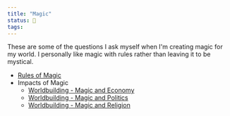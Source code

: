 ```yaml
---
title: "Magic"
status: 🌲
tags:
---
```


These are some of the questions I ask myself when I'm creating magic for my world. I personally like magic with rules rather than leaving it to be mystical.

- [Rules of Magic](worldbuilding/Worldbuilding%20-%20Magic%20-%20Rules.md)
- Impacts of Magic
	- [Worldbuilding - Magic and Economy](worldbuilding/Worldbuilding%20-%20Magic%20and%20Economy.md)
	- [Worldbuilding - Magic and Politics](worldbuilding/Worldbuilding%20-%20Magic%20and%20Politics.md)	
	- [Worldbuilding - Magic and Religion](worldbuilding/Worldbuilding%20-%20Magic%20and%20Religion.md)